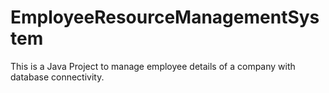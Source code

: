 # EmployeeResourceManagementSystem
This is a Java Project to manage employee details of a company with database connectivity.
